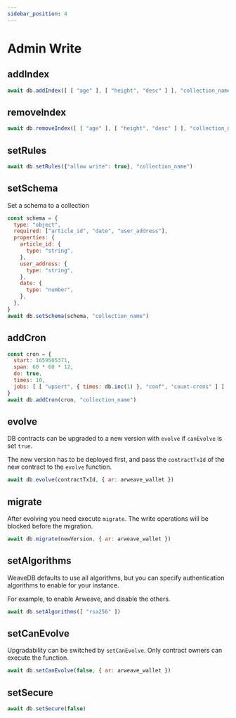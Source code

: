 ```yaml
---
sidebar_position: 4
---
```


# Admin Write

<!-- /docs/sdk/indexes.md -->
## addIndex

```javascript
await db.addIndex([ [ "age" ], [ "height", "desc" ] ], "collection_name")
```

<!-- /docs/sdk/indexes.md -->
## removeIndex

```javascript
await db.removeIndex([ [ "age" ], [ "height", "desc" ] ], "collection_name")
```

<!-- /docs/permissions/rules.md -->
## setRules

```javascript
await db.setRules({"allow write": true}, "collection_name")
```

<!-- /docs/permissions/schemas.md -->
## setSchema

Set a schema to a collection

```js
const schema = {
  type: "object",
  required: ["article_id", "date", "user_address"],
  properties: {
    article_id: {
      type: "string",
    },
    user_address: {
      type: "string",
    },
    date: {
      type: "number",
    },
  },
}
await db.setSchema(schema, "collection_name")
```

<!-- /docs/sdk/crons.md -->
## addCron

```js
const cron = {
  start: 1659505371,
  span: 60 * 60 * 12,
  do: true,
  times: 10,
  jobs: [ [ "upsert", { times: db.inc(1) }, "conf", "count-crons" ] ]
}
await db.addCron(cron, "collection_name")
```


<!-- ## removeCron -->

<!-- /docs/sdk/evolve.md -->
## evolve

DB contracts can be upgraded to a new version with `evolve` if `canEvolve` is set `true`.

The new version has to be deployed first, and pass the `contractTxId` of the new contract to the `evolve` function.

```js
await db.evolve(contractTxId, { ar: arweave_wallet })
```

<!-- /docs/sdk/evolve.md -->
## migrate

After evolving you need execute `migrate`. The write operations will be blocked before the migration.

```js
await db.migrate(newVersion, { ar: arweave_wallet })
```

<!-- /docs/authentication/auth.md -->
## setAlgorithms

WeaveDB defaults to use all algorithms, but you can specify authentication algorithms to enable for your instance.

For example, to enable Arweave, and disable the others.

```javascript
await db.setAlgorithms([ "rsa256" ])
```

<!-- /docs/sdk/evolve.md -->
## setCanEvolve

Upgradability can be switched by `setCanEvolve`. Only contract owners can execute the function.

```js
await db.setCanEvolve(false, { ar: arweave_wallet })
```

## setSecure

```js
await db.setSecure(false)
```

<!-- ## addOwner -->


<!-- ## removeOwner -->


<!-- ## linkContract -->


<!-- ## removeContract -->